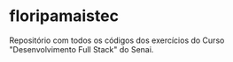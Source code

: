 # floripamaistec
Repositório com todos os códigos dos exercícios do Curso "Desenvolvimento Full Stack" do Senai.
